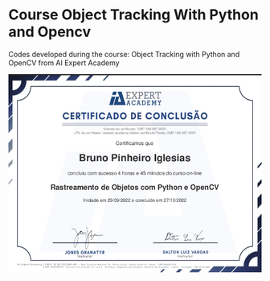 # Course Object Tracking With Python and Opencv

Codes developed during the course: Object Tracking with Python and OpenCV from AI Expert Academy




![alt text](https://github.com/bruiglesias/course-object-detection-opencv/blob/master/certificado.png)
